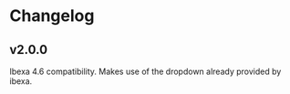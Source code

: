 # Changelog

## v2.0.0
Ibexa 4.6 compatibility. Makes use of the dropdown already provided by ibexa.